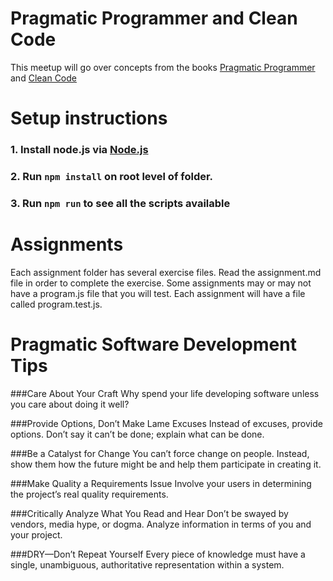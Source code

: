 # Pragmatic Programmer and Clean Code

This meetup will go over concepts from the books [Pragmatic Programmer](https://pragprog.com/book/tpp/the-pragmatic-programmer) and [Clean Code](https://www.amazon.com/Clean-Code-Handbook-Software-Craftsmanship/dp/0132350882)

# Setup instructions
### 1. Install node.js via [Node.js](https://nodejs.org/en/download/)
### 2. Run `npm install` on root level of folder.
### 3. Run `npm run` to see all the scripts available

# Assignments

Each assignment folder has several exercise files. 
Read the assignment.md file in order to complete the exercise.
Some assignments may or may not have a program.js file that you will test.
Each assignment will have a file called program.test.js.

# Pragmatic Software Development Tips

###Care About Your Craft
Why spend your life developing software unless you care about doing it well?

###Provide Options, Don’t Make Lame Excuses
Instead of excuses, provide options. Don’t say it can’t be done; explain what can be done.

###Be a Catalyst for Change
You can’t force change on people. Instead, show them how the future might be and help them participate in creating it.

###Make Quality a Requirements Issue
Involve your users in determining the project’s real quality requirements.

###Critically Analyze What You Read and Hear
Don’t be swayed by vendors, media hype, or dogma. Analyze information in terms of you and your project.

###DRY—Don’t Repeat Yourself
Every piece of knowledge must have a single, unambiguous, authoritative representation within a system.

